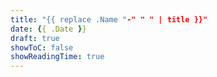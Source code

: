 ```yaml
---
title: "{{ replace .Name "-" " " | title }}"
date: {{ .Date }}
draft: true
showToC: false
showReadingTime: true
---
```

